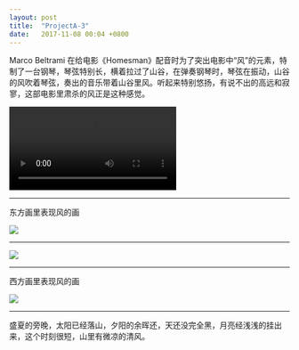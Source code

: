 ```yaml
---
layout: post
title:  "ProjectA-3"
date:   2017-11-08 00:04 +0800
---
```


Marco Beltrami 在给电影《Homesman》配音时为了突出电影中“风”的元素，特制了一台钢琴，琴弦特别长，横着拉过了山谷，在弹奏钢琴时，琴弦在振动，山谷的风吹着琴弦，奏出的音乐带着山谷里风。听起来特别悠扬，有说不出的高远和寂寥，这部电影里肃杀的风正是这种感觉。



<video controls src="<https://f.us.sinaimg.cn/002Sz71Llx07fD69DmHC01040100d2nE0k01.mp4?label=mp4_hd&template=28_fast&Expires=1510076158&ssig=PutbH2rx0E&KID=unistore,video>">

</video>



---





东方画里表现风的画

![](https://wx4.sinaimg.cn/mw690/698f3196gy1fla0kuxsinj21480rib2a.jpg)



---



![](https://wx2.sinaimg.cn/mw690/698f3196gy1fla1170zkxj20ku112npd.jpg)



---





西方画里表现风的画

![](https://wx2.sinaimg.cn/mw690/698f3196gy1fla111c0ahj20xc0mn1ky.jpg)



---



盛夏的旁晚，太阳已经落山，夕阳的余晖还，天还没完全黑，月亮经浅浅的挂出来，这个时刻很短，山里有微凉的清风。



